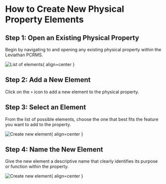 # How to Create New Physical Property Elements

## Step 1: Open an Existing Physical Property

Begin by navigating to and opening any existing physical property within the Leviathan PCRMS.

![List of elements](/property/physical/images/list_elements.png){ align=center }

## Step 2: Add a New Element

Click on the `+` icon to add a new element to the physical property.

## Step 3: Select an Element

From the list of possible elements, choose the one that best fits the feature you want to add to the property.

![Create new element](/property/physical/images/create_new_element.png){ align=center }

## Step 4: Name the New Element

Give the new element a descriptive name that clearly identifies its purpose or function within the property.

![Create new element](/property/physical/images/new_element_name.png){ align=center }


